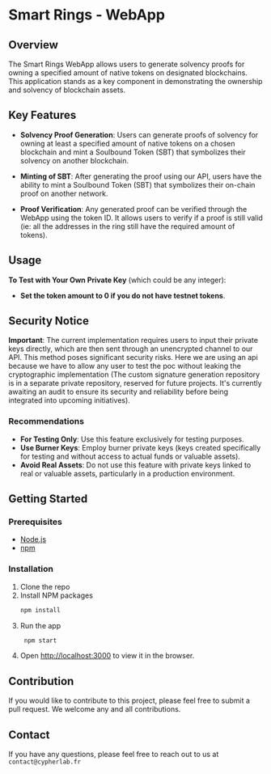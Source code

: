 # Smart Rings - WebApp

## Overview

The Smart Rings WebApp allows users to generate solvency proofs for owning a specified amount of native tokens on designated blockchains. This application stands as a key component in demonstrating the ownership and solvency of blockchain assets.

## Key Features

- **Solvency Proof Generation**: Users can generate proofs of solvency for owning at least a specified amount of native tokens on a chosen blockchain and mint a Soulbound Token (SBT) that symbolizes their solvency on another blockchain.

- **Minting of SBT**: After generating the proof using our API, users have the ability to mint a Soulbound Token (SBT) that symbolizes their on-chain proof on another network.

- **Proof Verification**: Any generated proof can be verified through the WebApp using the token ID. It allows users to verify if a proof is still valid (ie: all the addresses in the ring still have the required amount of tokens).

## Usage

**To Test with Your Own Private Key** (which could be any integer):
- **Set the token amount to 0 if you do not have testnet tokens**.

## Security Notice

**Important**: The current implementation requires users to input their private keys directly, which are then sent through an unencrypted channel to our API. This method poses significant security risks.
Here we are using an api because we have to allow any user to test the poc without leaking the cryptographic implementation (The custom signature generation repository is in a separate private repository, reserved for future projects. It's currently awaiting an audit to ensure its security and reliability before being integrated into upcoming initiatives).

### Recommendations
- **For Testing Only**: Use this feature exclusively for testing purposes.
- **Use Burner Keys**: Employ burner private keys (keys created specifically for testing and without access to actual funds or valuable assets).
- **Avoid Real Assets**: Do not use this feature with private keys linked to real or valuable assets, particularly in a production environment.

## Getting Started

### Prerequisites

- [Node.js](https://nodejs.org/en/)
- [npm](https://www.npmjs.com/)

### Installation

1. Clone the repo
2. Install NPM packages
   ```sh
   npm install
   ```
3. Run the app
   ```sh
    npm start
    ```
4. Open [http://localhost:3000](http://localhost:3000) to view it in the browser.


## Contribution

If you would like to contribute to this project, please feel free to submit a pull request. We welcome any and all contributions.

## Contact

If you have any questions, please feel free to reach out to us at `contact@cypherlab.fr`